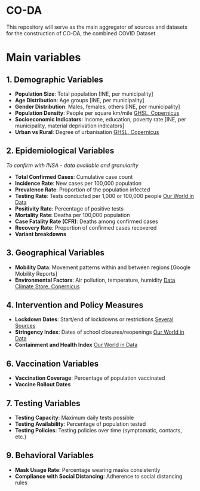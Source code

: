 # CO-DA

This repository will serve as the main aggregator of sources and datasets for the construction of CO-DA, the combined COVID Dataset.

# Main variables

## 1. Demographic Variables
- **Population Size**: Total population [INE, per municipality]
- **Age Distribution**: Age groups [INE, per municipality]
- **Gender Distribution**: Males, females, others [INE, per municipality]
- **Population Density**: People per square km/mile [GHSL, Copernicus](https://human-settlement.emergency.copernicus.eu/ghs_pop2023.php)
- **Socioeconomic Indicators**: Income, education, poverty rate [INE, per municipality, material deprivation indicators]
- **Urban vs Rural**: Degree of urbanisation [GHSL, Copernicus](https://human-settlement.emergency.copernicus.eu/ghs_smod2023.php)

## 2. Epidemiological Variables 
_To confirm with INSA - data available and granularity_
- **Total Confirmed Cases**: Cumulative case count
- **Incidence Rate**: New cases per 100,000 population
- **Prevalence Rate**: Proportion of the population infected
- **Testing Rate**: Tests conducted per 1,000 or 100,000 people [Our World in Data](https://ourworldindata.org/explorers/covid?Metric=Tests&Interval=Cumulative&Relative+to+population=true&country=~PRT)
- **Positivity Rate**: Percentage of positive tests
- **Mortality Rate**: Deaths per 100,000 population
- **Case Fatality Rate (CFR)**: Deaths among confirmed cases
- **Recovery Rate**: Proportion of confirmed cases recovered
- **Variant breakdowns**

## 3. Geographical Variables
- **Mobility Data**: Movement patterns within and between regions [Google Mobility Reports]
- **Environmental Factors**: Air pollution, temperature, humidity [Data Climate Store, Copernicus](https://cds.climate.copernicus.eu)

## 4. Intervention and Policy Measures
- **Lockdown Dates**: Start/end of lockdowns or restrictions [Several Sources](https://www.consilium.europa.eu/pt/policies/coronavirus-pandemic/timeline/)
- **Stringency Index**: Dates of school closures/reopenings [Our World in Data](https://ourworldindata.org/explorers/covid?uniformYAxis=0&Metric=Stringency+index&Interval=Cumulative&Relative+to+population=true&country=~PRT)
- **Containment and Health Index** [Our World in Data](https://ourworldindata.org/grapher/covid-containment-and-health-index?tab=chart&country=~PRT)

## 6. Vaccination Variables
- **Vaccination Coverage**: Percentage of population vaccinated
- **Vaccine Rollout Dates**

## 7. Testing Variables
- **Testing Capacity**: Maximum daily tests possible
- **Testing Availability**: Percentage of population tested
- **Testing Policies**: Testing policies over time (symptomatic, contacts, etc.)

## 9. Behavioral Variables
- **Mask Usage Rate**: Percentage wearing masks consistently
- **Compliance with Social Distancing**: Adherence to social distancing rules

